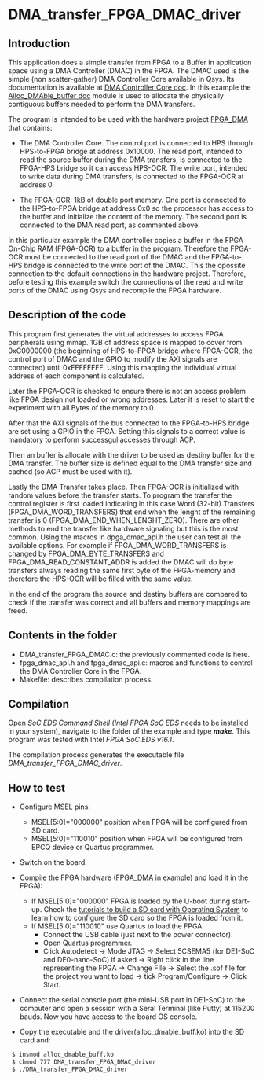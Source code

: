 DMA_transfer_FPGA_DMAC_driver
=====================

Introduction
-------------
This application does a simple transfer from FPGA to a Buffer in application space using a DMA Controller (DMAC) in the FPGA. The DMAC used is the simple (non scatter-gather) DMA Controller Core available in Qsys. Its documentation is available at [DMA Controller Core doc](https://www.altera.com/documentation/sfo1400787952932.html#iga1401397703359).
In this example the [Alloc_DMAble_buffer doc](https://github.com/robertofem/CycloneVSoC-examples/tree/master/Linux-modules/Alloc_DMAble_buff_LKM) module is used to allocate the physically contiguous buffers needed
to perform the DMA transfers.

The program is intended to be used with the hardware project [FPGA_DMA](https://github.com/robertofem/CycloneVSoC-examples/tree/master/FPGA-hardware/DE1-SoC/FPGA_DMA) that contains:

  * The DMA Controller Core. The control port is connected to HPS through HPS-to-FPGA bridge at address  0x10000. The read port, intended to read the source buffer during the DMA transfers, is connected to the FPGA-HPS bridge so it can access HPS-OCR. The write port, intended to write data during DMA transfers, is connected to
  the FPGA-OCR at address 0.

  * The FPGA-OCR: 1kB of double port memory. One port is connected to the HPS-to-FPGA bridge at address 0x0 so the processor has access to the buffer and initialize the content of the memory. The second port is connected to the DMA read port, as commented above.

  In this particular example the DMA controller copies a buffer in the FPGA
  On-Chip RAM (FPGA-OCR) to a buffer in the program. Therefore the FPGA-OCR
  must be connected to the read port of the DMAC and the FPGA-to-HPS bridge is
  connected to the write port of the DMAC. This the opossite connection to the
  default connections in the hardware project. Therefore, before testing this
  example switch the connections of the read and write ports of the DMAC
  using Qsys and recompile the FPGA hardware.

Description of the code
------------------------

This program first generates the virtual addresses to access FPGA peripherals using mmap. 1GB of address space is mapped to cover from 0xC0000000
(the beginning of HPS-to-FPGA bridge where FPGA-OCR, the control port of DMAC and the GPIO to modify the AXI signals are connected) until 0xFFFFFFFF. Using this mapping the individual virtual address of each component is calculated.

Later the FPGA-OCR is checked to ensure there is not an access problem like FPGA design not loaded or wrong addresses. Later it is reset to start the experiment with all Bytes of the memory to 0.

After that the AXI signals of the bus connected to the FPGA-to-HPS bridge are
set using a GPIO in the FPGA. Setting this signals to a correct value is mandatory
to perform successgul accesses through ACP.

Then an buffer is allocate with the driver to be used as destiny buffer for the
DMA transfer. The buffer size is defined equal to the DMA transfer size and
cached (so ACP must be used with it).

Lastly the DMA Transfer takes place. Then FPGA-OCR is initialized with random values before the transfer starts. To program the transfer the control register is first loaded indicating in this case Word (32-bit) Transfers (FPGA_DMA_WORD_TRANSFERS) that end when the lenght of the remaining transfer is 0 (FPGA_DMA_END_WHEN_LENGHT_ZERO). There are other methods to end the transfer like hardware signaling but this is the most common. Using the macros in dpga_dmac_api.h the user can test all the available options. For example if FPGA_DMA_WORD_TRANSFERS is changed by  FPGA_DMA_BYTE_TRANSFERS and FPGA_DMA_READ_CONSTANT_ADDR is added the DMAC will do byte transfers always reading the same first byte of the FPGA-memory and therefore the HPS-OCR will be filled with the same value.

In the end of the program the source and destiny buffers are compared to check if the transfer was correct and all buffers and memory mappings are freed.

Contents in the folder
----------------------
* DMA_transfer_FPGA_DMAC.c: the previously commented code is here.
* fpga_dmac_api.h and fpga_dmac_api.c: macros and functions to control the DMA Controller Core in the FPGA.
* Makefile: describes compilation process.

Compilation
-----------
Open *SoC EDS Command Shell* (*Intel FPGA SoC EDS* needs to be installed in your system), navigate to the folder of the example and type **_make_**.
This program was tested with Intel *FPGA SoC EDS v16.1*.

The compilation process generates the executable file *DMA_transfer_FPGA_DMAC_driver*.

How to test
------------
* Configure MSEL pins:
    *  MSEL[5:0]="000000" position when FPGA will be configured from SD card.
    *  MSEL[5:0]="110010" position when FPGA will be configured from EPCQ device or Quartus programmer.
* Switch on the board.
* Compile the FPGA hardware ([FPGA_DMA](https://github.com/robertofem/CycloneVSoC-examples/tree/master/FPGA-hardware/DE1-SoC/FPGA_DMA) in example) and load it in the FPGA):
    *  If MSEL[5:0]="000000" FPGA is loaded by the U-boot during start-up. Check  the [tutorials to build a SD card with Operating System](https://github.com/robertofem/CycloneVSoC-examples/tree/master/SD-operating-system) to learn how to configure the SD card so the FPGA is loaded from it.
    *  If MSEL[5:0]="110010" use Quartus to load the FPGA:
        *  Connect the USB cable (just next to the power connector).
        *  Open Quartus programmer.
        *  Click Autodetect -> Mode JTAG -> Select 5CSEMA5 (for DE1-SoC and DE0-nano-SoC) if asked -> Right click in the line representing the FPGA -> Change FIle -> Select the .sof file for the project you want to load -> tick Program/Configure -> Click Start.

* Connect the serial console port (the mini-USB port in DE1-SoC) to the computer and open a session with a Seral Terminal (like Putty) at 115200 bauds. Now you have access to the board OS console.

* Copy the executable and the driver(alloc_dmable_buff.ko) into the SD card and:
 ```bash
  $ insmod alloc_dmable_buff.ko
  $ chmod 777 DMA_transfer_FPGA_DMAC_driver
  $ ./DMA_transfer_FPGA_DMAC_driver
```
